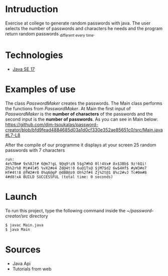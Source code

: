 # Intruduction
Exercise at college to generate random passwords with java. 
The user selects the number of passwords and characters he needs and the program return random passwords <sub>different every time</sub>.

# Technologies
- [Java SE 17](https://www.oracle.com/java/technologies/downloads/archive/)

# Examples of use

The class _PasswordMaker_ creates the passwords. The Main class performs the functions from _PasswordMaker_.
At Main the first input of _PasswordMaker_ is the **number of characters** of the passwords and the second input is the **number of passwords**. As you can see in Main below:
https://github.com/dim-tsoukalas/password-creator/blob/bfd9fead4884685d03a1d0cf330e352ae85651c0/src/Main.java#L7-L8

After the compile of our programme it displays at your screen 25 random passwords with 7 characters
```
run:
4e%7Bm# 9x%8Jt# 6@m7!gL 9@q9!zN 5$g7#hO 0l!4Vx# 8x$3Bb$ 9z!6Qi! 
Zh%2r%0 Mj#4l#5 %vX2#e4 Zd@4t!0 6u@1Ts@ $jM7$d2 6w$4Hf$ #yW3#e7 
Hf#4t!8 @fW2#r0 0%q6@gP @dB0@z0 Oh%2f#4 Zj%2t@1 8%c2#vJ Tc#0m#8 
4#d8!xA BUILD SUCCESSFUL (total time: 0 seconds)
```
# Launch
To run this project, type the following command inside the *~/password-creator/src* directory

```bash
$ javac Main.java
$ java Main
```

# Sources
- Java Api
- Tutorials from web

